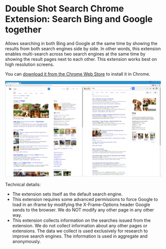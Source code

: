 # Double Shot Search Chrome Extension: Search Bing and Google together

Allows searching in both Bing and Google at the same time by showing the results from both search engines side by side. In other words, this extension enables multi-search across two search engines at the same time by showing the result pages next to each other. This extension works best on high resolution screens.

You can [download it from the Chrome Web Store](https://chrome.google.com/webstore/detail/double-shot-search-bing-a/kddlkbpbepnaepdleclhdnfdpdogdhop?hl=en) to install it in Chrome.

![Double Show Search Chrome Extension Example Screenshot](/example-screenshot.png?raw=true "Double Show Search Chrome Extension Example Screenshot")

Technical details: 
* The extension sets itself as the default search engine.
* This extension requires some advanced permissions to force Google to load in an iframe by modifying the X-Frame-Options header Google sends to the browser. We do NOT modify any other page in any other way.
* This extension collects information on the searches issued from the extension. We do not collect information about any other pages or extensions. The data we collect is used exclusively for research to improve search engines. The information is used in aggregate and anonymously.
